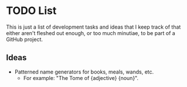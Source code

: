 # TODO List

This is just a list of development tasks and ideas that I keep track of that either aren't fleshed out enough, or too much minutiae, to be part of a GitHub project.

## Ideas

* Patterned name generators for books, meals, wands, etc.
  * For example: "The Tome of {adjective} {noun}".